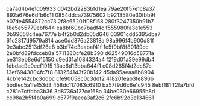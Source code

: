 ca7ad4b4e1d09933
d042bd2283bfd1ea
79ae20f57e1c8a37
892a676e6dfb6c11
0854ddca73975602
b9213580e30fbb9f
e07de4554872cc73
2f8c65201f08f158
280f3247350b91b7
18e5e55779ebf644
ea8bf60bc7badf4c
f555980fa3e1e553
0b99658c4ea7677e
b4f2b0d2db05d646
03901cdd5395dba7
61c2817d9579a814
ace0dd376a23818a
98a996f4b900d81f
0e3abc2513df26e8
b3bf74c3eabaf41f
1e5f9bf8f80189cc
2e0bfd89fdcceb8a
5711380cfe28b390
d62549016d58771a
be313eb8e6d15150
c9ed31a1084324a4
f219d01a39e99db4
1dbdac9c0eef1915
13ae6d13bba644f1
c08d285f4d2dc87c
13ef6943804fc7f8
813254143f20b142
d5da95aeaa8b8904
4cb1e142cbc3ddbc
cfe90058c0c3ddf2
41820feab3fe896b
5bdfec5a1fe153d3
458dc117083c6910
ba57f9d6c6e1c945
8ebf181ff2fa7bfd
c281e7cffdba3b36
3d8736a127ce168a
34be030e66955b8d
ce98a2b5f4b0a699
c577f9aeea3af2c6
2fe6b92d3e134661

